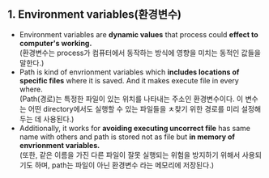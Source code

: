 ## 1. Environment variables(환경변수)

- Environment variables are **dynamic values** that process could **effect to computer's working.** 
  <br>(환경변수는 process가 컴퓨터에서 동작하는 방식에 영향을 미치는 동적인 값들을 말한다.)
- Path is kind of envrionment variables which **includes locations of specific files** where it is saved. And it makes execute file in every where.
  <br>(Path(경로)는 특정한 파일이 있는 위치를 나타내는 주소인 환경변수이다. 이 변수는 어떤 directory에서도 실행할 수 있는 파일들을 ㅊ찾기 위한 경로를 미리 설정해두는 데 사용된다.)
- Additionally, it works for **avoiding executing uncorrect file** has same name with others and path is stored not as file but **in memory of envrionment variables.**
  <br>(또한, 같은 이름을 가진 다른 파일이 잘못 실행되는 위험을 방지하기 위해서 사용되기도 하며, path는 파일이 아닌 환경변수 라는 메모리에 저장된다.)